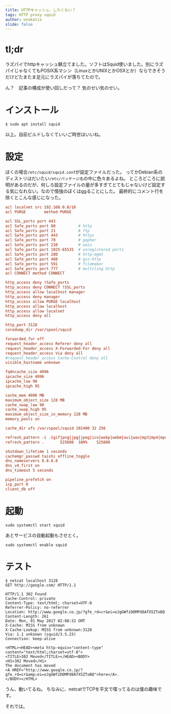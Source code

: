 ```yaml
---
title: HTTPキャッシュ、したくない？
tags: HTTP proxy squid
author: onokatio
slide: false
---
```

# tl;dr
ラズパイでhttpキャッシュ鯖立てました。ソフトはSquid使いました。別にラズパイじゃなくてもPOSIX系マシン（LinuxとかUNIXとかOSXとか）ならできそうだけどたまたま足元にラズパイが落ちてたので。

ん？　記事の構成が使い回しだって？
気のせい気のせい。

# インストール

```shell-session:shell
$ sudo apt install squid
```

以上。自前ビルドしなくていいご時世はいいね。

# 設定
ぼくの場合```/etc/squid/squid.conf```が設定ファイルだった。
ってかDebian系のディストリはだいたい```/etc/パッケージ名```の中に色々あるよね。
ところどころに説明があるのだが、何しろ設定ファイルの量が多すぎてとてもじゃないけど設定する気になれない。なので情強のぼくはggることにした。
最終的にコメント行を除くとこんな感じになった。
```:squid.conf
acl localnet src 192.168.0.0/16
acl PURGE        method PURGE

acl SSL_ports port 443
acl Safe_ports port 80          # http
acl Safe_ports port 21          # ftp
acl Safe_ports port 443         # https
acl Safe_ports port 70          # gopher
acl Safe_ports port 210         # wais
acl Safe_ports port 1025-65535  # unregistered ports
acl Safe_ports port 280         # http-mgmt
acl Safe_ports port 488         # gss-http
acl Safe_ports port 591         # filemaker
acl Safe_ports port 777         # multiling http
acl CONNECT method CONNECT

http_access deny !Safe_ports
http_access deny CONNECT !SSL_ports
http_access allow localhost manager
http_access deny manager
http_access allow PURGE localhost
http_access allow localhost
http_access allow localnet
http_access deny all

http_port 3128
coredump_dir /var/spool/squid

forwarded_for off
request_header_access Referer deny all
request_header_access X-Forwarded-For deny all
request_header_access Via deny all
#request_header_access Cache-Control deny all
visible_hostname unknown

fqdncache_size 4096
ipcache_size 4096
ipcache_low 90
ipcache_high 95

cache_mem 4096 MB
maximum_object_size 128 MB
cache_swap_low 90
cache_swap_high 95
maximum_object_size_in_memory 128 MB
memory_pools on

cache_dir ufs /var/spool/squid 102400 32 256

refresh_pattern -i .(gif|png|jpg|jpeg|ico|webp|webm|avi|wav|mp3|mp4|mpeg|swf|flv|x-flv|js|css|shtml)$ 525600    100%    525600 override-expire override-lastmod ignore-reload ignore-reload ignore-no-cache  ignore-private
refresh_pattern .       525600  100%    525600

shutdown_lifetime 1 seconds
cachemgr_passwd taishi offline_toggle
dns_nameservers 8.8.8.8
dns_v4_first on
dns_timeout 5 seconds

pipeline_prefetch on
icp_port 0
client_db off
```

# 起動

```
sudo systemctl start squid
```

あとサービスの自動起動もさせとく。

```
sudo systemctl enable squid
```
# テスト

```shell-session:shell
$ netcat localhost 3128
GET http://google.com/ HTTP/1.1

HTTP/1.1 302 Found
Cache-Control: private
Content-Type: text/html; charset=UTF-8
Referrer-Policy: no-referrer
Location: http://www.google.co.jp/?gfe_rd=cr&ei=oJgGWfzDDMPd8AfX5ZToBQ
Content-Length: 261
Date: Mon, 01 May 2017 02:08:32 GMT
X-Cache: MISS from unknown
X-Cache-Lookup: MISS from unknown:3128
Via: 1.1 unknown (squid/3.5.23)
Connection: keep-alive

<HTML><HEAD><meta http-equiv="content-type" content="text/html;charset=utf-8">
<TITLE>302 Moved</TITLE></HEAD><BODY>
<H1>302 Moved</H1>
The document has moved
<A HREF="http://www.google.co.jp/?gfe_rd=cr&amp;ei=oJgGWfzDDMPd8AfX5ZToBQ">here</A>.
</BODY></HTML>
```
うん、動いてるね。
ちなみに、netcatでTCPを平文で喋ってるのは僕の趣味です。

それでは。

